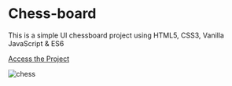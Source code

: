 # Chess-board

This is a simple UI chessboard project using HTML5, CSS3, Vanilla JavaScript & ES6


[Access the Project](https://jelsonjay.github.io/chess-board/)

![chess](https://user-images.githubusercontent.com/50907905/95043585-2300fc80-06d5-11eb-9f9f-2d9fdbe1b32e.png)
